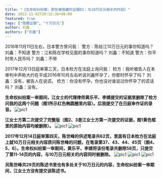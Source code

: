 ```yaml
---
title: "《生命权纠纷案，那些被隐藏的证据01：与10万日元相关的内容》"
date: 2022-11-02T20:32:36+08:00
featured: true
tags: ["隐藏证据", "十万日元"]
author: 刘鑫
authors: ["刘鑫"]
---
```



2016年11月11日左右，日本警方曾问我：
警方：陈给江10万日元的事你知道吗？
刘鑫：不知道
警方：江和陈在学校见面的事你知道吗？
刘鑫：不知道
警方：你平时带人民币吗？
刘鑫：不带

2017年12月13日庭审第三天，日本检方在法庭上询问我：
检方：我听被告人在本审判中声称大约在平成2016年10月左右听说刘鑫怀孕了，你那时怀孕了吗？
刘鑫：没有，被告人在说谎。
检方：你没有怀孕，你也没对谁说过你怀孕了的谎话吗？
刘鑫：没有。

**生命权纠纷案一审期间，江女士的代理律师黄乐平、李婧提交的证据里删除了检方问我的这两个问题（图1所示红色椭圆圈里内容）。后我提交了在日庭审作证的录音。**
![pic1](/img/posts/hidden_evidence01/01.jpg) 

**江女士方第二次提交了完整版（图2、3是江女士方第一次提交的证据，图1黄色框里的原始内容均被删除）。**
![pic1](/img/posts/hidden_evidence01/02.jpg) 
![pic1](/img/posts/hidden_evidence01/03.jpg) 

**2017年12月14日庭审第四天，陈世峰的供述笔录共62页，里面有日本检方在法庭上就10万日元相关内容质问陈世峰的问题，在笔录第37、43、44、45页（图4、5、6）。生命权纠纷案一审期间，黄乐平、李婧将该份笔录共删除58页，只提交了第11-14页的内容，与10万日元相关的内容同时被删除。**
![pic1](/img/posts/hidden_evidence01/04.jpg) 
![pic1](/img/posts/hidden_evidence01/05.jpg) 
![pic1](/img/posts/hidden_evidence01/06.jpg) 

**另陈世峰共29页的陈述书里也有多处关于10万日元的内容，生命权纠纷案一审期间，江女士方没有提交该陈述书。**
